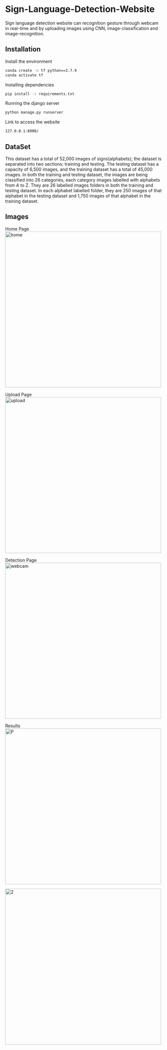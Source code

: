 # Sign-Language-Detection-Website
Sign language detection website can recognition gesture through webcam in real-time and by uploading images using CNN, image-classification and image-recognition.

## Installation
Install the environment
```bash
conda create -n tf python==3.7.9
conda activate tf
```
Installing dependencies
```bash
pip install -r requirements.txt
```
Running the django server
```bash
python manage.py runserver
```
Link to access the website 
```sh
127.0.0.1:8000/
```

## DataSet
This dataset has a total of 52,000 images of signs(alphabets); the dataset is separated into two sections: training and testing. The testing dataset has a capacity of 6,500 images, and the training dataset has a total of 45,000 images. In both the training and testing dataset, the images are being classified into 26 categories, each category images labelled with alphabets from A to Z. They are 26 labelled images folders in both the training and testing dataset. In each alphabet labelled folder, they are 250 images of that alphabet in the testing dataset and 1,750 images of that alphabet in the training dataset.

## Images
Home Page
<img width="500" text-align="center" alt="home" src="https://user-images.githubusercontent.com/62012634/177539075-6bf13a87-09ce-47ce-9590-01a72bcbcdbe.png">

Upload Page
<img width="500" alt="upload" src="https://user-images.githubusercontent.com/62012634/177539562-32967063-7d24-4c76-919b-2967e1bde438.png">

Detection Page
<img width="500" alt="webcam" src="https://user-images.githubusercontent.com/62012634/177539873-a9ec2d80-78b2-4f25-bced-7904d9161fd4.png">

Results
<img width="500" alt="P" src="https://user-images.githubusercontent.com/62012634/177540004-8267d910-ce6a-42da-a48e-12943c6e5db0.png">

<img width="500" alt="2" src="https://user-images.githubusercontent.com/62012634/177539928-7f20ae40-e440-47d9-8f26-66b59399b7d4.png">

